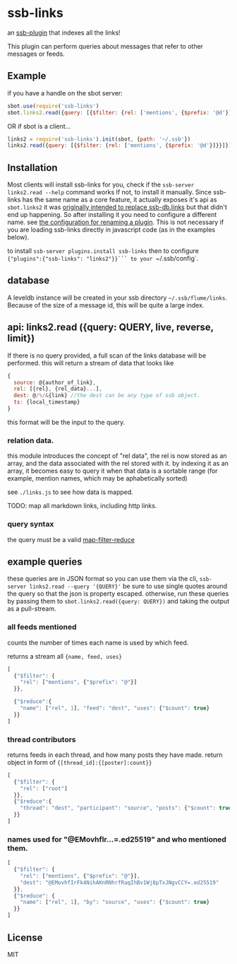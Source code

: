 # ssb-links

an [ssb-plugin](https://github.com/ssbc/secret-stack/blob/master/PLUGINS.md) that indexes all the links!

This plugin can perform queries about messages that refer to other messages or feeds.

## Example

if you have a handle on the sbot server:
``` js
sbot.use(require('ssb-links')
sbot.links2.read({query: [{$filter: {rel: ['mentions', {$prefix: '@d'}]}}]})
```
OR if sbot is a client...

``` js
links2 = require('ssb-links').init(sbot, {path: '~/.ssb'})
links2.read({query: [{$filter: {rel: ['mentions', {$prefix: '@d'}]}}]})
```

## Installation

Most clients will install ssb-links for you, check if the `ssb-server links2.read --help` command works
If not, to install it manually. Since ssb-links has the same name as a core feature, it actually exposes
it's api as `sbot.links2` it was [originally intended to replace ssb-db.links](https://hackmd.io/IM5_tWIfSFuNoe3jtrjrtQ?view#incomplete-intentions)
but that didn't end up happening. So after installing it you need to configure a different name.
see [the configuration for renaming a plugin](https://github.com/ssbc/ssb-plugins#load-user-configured-plugins).
This is not necessary if you are loading ssb-links directly in javascript code (as in the examples below).

to install `ssb-server plugins.install ssb-links` then to configure
`{"plugins":{"ssb-links": "links2"}}``` to your `~/.ssb/config`.

## database

A leveldb instance will be created in your ssb directory `~/.ssb/flume/links`.
Because of the size of a message id, this will be quite a large index.

## api: links2.read ({query: QUERY, live, reverse, limit})

If there is no query provided, a full scan of the links database
will be performed. this will return a stream of data that looks like

``` js
{
  source: @{author_of_link},
  rel: [{rel}, {rel_data}...],
  dest: @/%/&{link} //the dest can be any type of ssb object.
  ts: {local_timestamp}
}
```

this format will be the input to the query.

### relation data.

this module introduces the concept of "rel data",
the rel is now stored as an array, and the data associated
with the rel stored with it. by indexing it as an array,
it becomes easy to query it when that data is a sortable range
(for example, mention names, which may be aphabetically sorted)

see `./links.js` to see how data is mapped.

TODO: map all markdown links, including http links.

### query syntax

the query must be a valid [map-filter-reduce](https://github.com/dominictarr/map-filter-reduce)

## example queries

these queries are in JSON format so you can use them via the cli,
`ssb-server links2.read --query '{QUERY}'`
be sure to use single quotes around the query so that the json is property
escaped. otherwise, run these queries by passing them to `sbot.links2.read({query: QUERY})`
and taking the output as a pull-stream.

### all feeds mentioned

counts the number of times each name is used by which feed.

returns a stream all  `{name, feed, uses}` 
``` js
[
  {"$filter": {
    "rel": ["mentions", {"$prefix": "@"}]
  }},

  {"$reduce":{
    "name": ["rel", 1], "feed": "dest", "uses": {"$count": true}
  }}
]
```

### thread contributors

returns feeds in each thread, and how many posts they have made.
return object in form of `{[thread_id]:{[poster]:count}}`
``` js
[
  {"$filter": {
    "rel": ["root"]
  }},
  {"$reduce":{
    "thread": "dest", "participant": "source", "posts": {"$count": true}
  }}
]
```

### names used for "@EMovhfIr...=.ed25519" and who mentioned them.

``` js
[
  {"$filter": {
    "rel": ["mentions", {"$prefix": "@"}],
    "dest": "@EMovhfIrFk4NihAKnRNhrfRaqIhBv1Wj8pTxJNgvCCY=.ed25519"
  }},
  {"$reduce": {
    "name": ["rel", 1], "by": "source", "uses": {"$count": true}
  }}
]
```

## License

MIT

